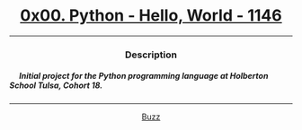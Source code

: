 # [<center>0x00. Python - Hello, World - 1146</center>](https://intranet.hbtn.io/projects/1146)
 ---
 ### <center>Description</center> 
 ##### &emsp; Initial project for the Python programming language at Holberton School Tulsa, Cohort 18.
 ---
 [<center>Buzz</center>](github.com/conkobar)
